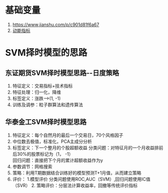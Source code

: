 # 基础变量
1. https://www.jianshu.com/p/c901d81f6a67
2. [动能指标](https://www.zybuluo.com/Channelchan/note/1010164)
# SVM择时模型的思路
## 东证期货SVM择时模型思路--日度策略
1. 特征定义：交易指标+技术指标
2. 特征处理：归一化，降维
3. 标签定义：涨跌-->(1, -1)
4. 训练及调参：粒子群算法和遗传算法
## 华泰金工SVM择时模型思路
1. 特征定义：每个自然月的最后一个交易日，70个风格因子
2. 中位数去极值，标准化，PCA主成分分析
3. 标签定义：下一个整月的个股超额收益
分类问题：对特征月的一个月收益排前后30%的股票标记为（1， -1）  
回归问题：直接把下个月的累计超额收益作为y
4. 参数调节：网格搜索
5. 策略：利用T期数据结合训练好的模型预测T+1月值，从而建立策略
6. 评价： 1.模型评价 分类问题使用ROC,AUC（SVM）,回归问题使用IC值（SVR） 2. 策略评价：分层法计算收益率，回撤等传统评价指标